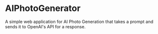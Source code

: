 # AIPhotoGenerator

A simple web application for AI Photo Generation that takes a prompt and sends it to OpenAI's API for a response.
